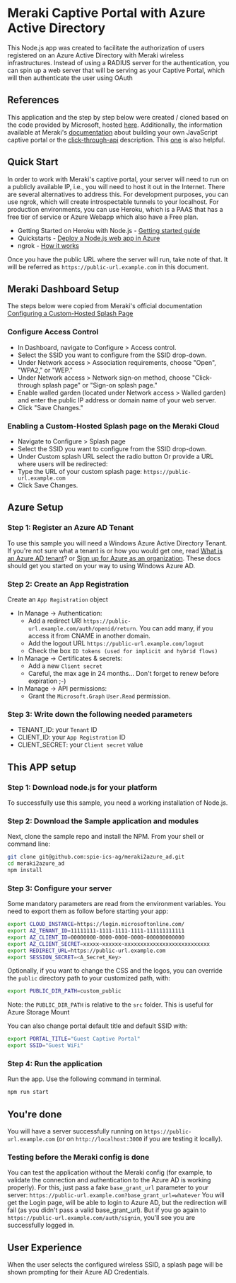 # Meraki Captive Portal with Azure Active Directory

This Node.js app was created to facilitate the authorization of users registered on an Azure Active Directory with Meraki wireless infrastructures. Instead of using a RADIUS server for the authentication, you can spin up a web server that will be serving as your Captive Portal, which will then authenticate the user using OAuth

## References

This application and the step by step below were created / cloned based on the code provided by Microsoft, hosted [here](https://learn.microsoft.com/en-us/azure/active-directory/develop/tutorial-v2-nodejs-webapp-msal). Additionally, the information available at Meraki's [documentation](https://create.meraki.io/build/captive-portal-with-client-side-javascript/) about building your own JavaScript captive portal or the [click-through-api](https://developer.cisco.com/meraki/captive-portal-api/click-through-api/) description. This [one](https://developer.cisco.com/meraki/build/captive-portal-with-client-side-javascript/) is also helpful.

## Quick Start

In order to work with Meraki's captive portal, your server will need to run on a publicly available IP, i.e., you will need to host it out in the Internet. There are several alternatives to address this. For development purposes, you can use ngrok, which will create introspectable tunnels to your localhost. For production environments, you can use Heroku, which is a PAAS that has a free tier of service or Azure Webapp which also have a Free plan.

* Getting Started on Heroku with Node.js - [Getting started guide](https://devcenter.heroku.com/articles/getting-started-with-nodejs#introduction)
* Quickstarts - [Deploy a Node.js web app in Azure](https://learn.microsoft.com/en-us/azure/app-service/quickstart-nodejs?tabs=linux&pivots=development-environment-azure-portal)
* ngrok - [How it works](https://ngrok.com/product)

Once you have the public URL where the server will run, take note of that. It will be referred as `https://public-url.example.com` in this document.

## Meraki Dashboard Setup

The steps below were copied from Meraki's official documentation [Configuring a Custom-Hosted Splash Page
](https://documentation.meraki.com/General_Administration/Cross-Platform_Content/Configuring_a_Custom-Hosted_Splash_Page_to_Work_with_the_Meraki_Cloud)

### Configure Access Control

* In Dashboard, navigate to Configure > Access control.
* Select the SSID you want to configure from the SSID drop-down.
* Under Network access > Association requirements, choose "Open", "WPA2," or "WEP."
* Under Network access > Network sign-on method, choose "Click-through splash page" or "Sign-on splash page."
* Enable walled garden (located under Network access > Walled garden) and enter the public IP address or domain name of your web server.
* Click "Save Changes."

### Enabling a Custom-Hosted Splash page on the Meraki Cloud

* Navigate to Configure > Splash page
* Select the SSID you want to configure from the SSID drop-down.
* Under Custom splash URL select the radio button Or provide a URL where users will be redirected:
* Type the URL of your custom splash page:
 `https://public-url.example.com`
* Click Save Changes.

## Azure Setup

### Step 1: Register an Azure AD Tenant

To use this sample you will need a Windows Azure Active Directory Tenant. If you're not sure what a tenant is or how you would get one, read [What is an Azure AD tenant](http://technet.microsoft.com/library/jj573650.aspx)? or [Sign up for Azure as an organization](http://azure.microsoft.com/en-us/documentation/articles/sign-up-organization/). These docs should get you started on your way to using Windows Azure AD.

### Step 2: Create an App Registration

Create an `App Registration` object

* In Manage -> Authentication:
  * Add a redirect URI  `https://public-url.example.com/auth/openid/return`. You can add many, if you access it from CNAME in another domain.
  * Add the logout URL `https://public-url.example.com/logout`
  * Check the box `ID tokens (used for implicit and hybrid flows)`
* In Manage -> Certificates & secrets:
  * Add a new `Client secret`
  * Careful, the max age in 24 months... Don't forget to renew before expiration ;-)
* In Manage -> API permissions:
  * Grant the `Microsoft.Graph` `User.Read` permission.

### Step 3: Write down the following needed parameters

* TENANT_ID: your `Tenant` ID
* CLIENT_ID: your `App Registration` ID
* CLIENT_SECRET: your `Client secret` value

## This APP setup

### Step 1: Download node.js for your platform

To successfully use this sample, you need a working installation of Node.js.

### Step 2: Download the Sample application and modules

Next, clone the sample repo and install the NPM.
From your shell or command line:

```bash
git clone git@github.com:spie-ics-ag/meraki2azure_ad.git
cd meraki2azure_ad
npm install
```

### Step 3: Configure your server

Some mandatory parameters are read from the environment variables. You need to export them as follow before starting your app:

```bash
export CLOUD_INSTANCE=https://login.microsoftonline.com/
export AZ_TENANT_ID=11111111-1111-1111-1111-111111111111
export AZ_CLIENT_ID=00000000-0000-0000-0000-000000000000
export AZ_CLIENT_SECRET=xxxxx~xxxxxx~xxxxxxxxxxxxxxxxxxxxxxxxxxx
export REDIRECT_URL=https://public-url.example.com
export SESSION_SECRET=<A_Secret_Key>
```

Optionally, if you want to change the CSS and the logos, you can override the `public` directory path to your customized path, with:

```bash
export PUBLIC_DIR_PATH=custom_public
```

Note: the `PUBLIC_DIR_PATH` is relative to the `src` folder. This is useful for Azure Storage Mount

You can also change portal default title and default SSID with:

```bash
export PORTAL_TITLE="Guest Captive Portal"
export SSID="Guest WiFi"
```

### Step 4: Run the application

Run the app. Use the following command in terminal.

```bash
npm run start
```

## You're done

You will have a server successfully running on `https://public-url.example.com` (or on `http://localhost:3000` if you are testing it locally).

### Testing before the Meraki config is done

You can test the application without the Meraki config (for example, to validate the connection and authentication to the Azure AD is working properly). For this, just pass a fake `base_grant_url` parameter to your server:
`https://public-url.example.com?base_grant_url=whatever`
You will get the Login page, will be able to login to Azure AD, but the redirection will fail (as you didn't pass a valid base_grant_url). But if you go again to `https://public-url.example.com/auth/signin`, you'll see you are successfully logged in.

## User Experience

When the user selects the configured wireless SSID, a splash page will be shown prompting for their Azure AD Credentials.
